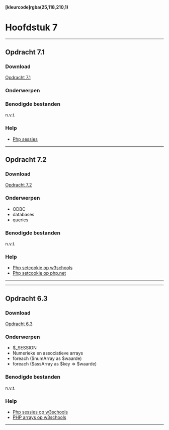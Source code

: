 #### [kleurcode]rgba(25,118,210,1)

# Hoofdstuk 7

---
## Opdracht 7.1

### Download

<a href="https://elo.kw1c.nl/CMS/Studie/811%20ICT-Academie/811%20VakkenInhoud/%5BB.22%20PHP%5D%20PHP/25187%20%C2%A0%20Applicatie-%20en%20mediaontwikkelaar/Periode%2004/Productie/02.%20Opdrachten/7.1.pdf">Opdracht 7.1</a>

### Onderwerpen

### Benodigde bestanden
n.v.t.

### Help
- <a href="https://www.w3schools.com/php/php_sessions.asp" target="_blank">Php sessies</a>

---
## Opdracht 7.2

### Download

<a href="https://elo.kw1c.nl/CMS/Studie/811%20ICT-Academie/811%20VakkenInhoud/%5BB.22%20PHP%5D%20PHP/25187%20%C2%A0%20Applicatie-%20en%20mediaontwikkelaar/Periode%2004/Productie/02.%20Opdrachten/7.2.pdf" target="_blank">Opdracht 7.2</a>

### Onderwerpen
- ODBC
- databases
- queries

### Benodigde bestanden
n.v.t.

### Help
- <a href="https://www.w3schools.com/php/func_http_setcookie.asp" target="_blank">Php setcookie op w3schools</a>
- <a href="http://php.net/manual/en/function.setcookie.php" target="_blank">Php setcookie op php.net</a>

---

---
## Opdracht 6.3

### Download

<a href="https://elo.kw1c.nl/CMS/Studie/811%20ICT-Academie/811%20VakkenInhoud/%5BB.22%20PHP%5D%20PHP/25187%20%C2%A0%20Applicatie-%20en%20mediaontwikkelaar/Periode%2004/Productie/02.%20Opdrachten/Opdracht%206.3.pdf" target="_blank">Opdracht 6.3</a>

### Onderwerpen
- $_SESSION
- Numerieke en associatieve arrays
- foreach ($numArray as $waarde) 
- foreach ($assArray as $key => $waarde)

### Benodigde bestanden

n.v.t.

### Help
- <a href="https://www.w3schools.com/php/php_sessions.asp" target="_blank">Php sessies op w3schools</a>
- <a href="https://www.w3schools.com/php/php_arrays.asp" target="_blank">PHP arrays op w3schools</a>

---